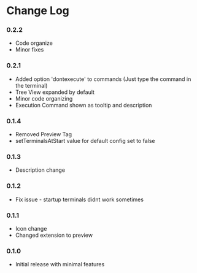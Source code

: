 # Change Log

### 0.2.2

* Code organize
* Minor fixes

### 0.2.1

* Added option 'dontexecute' to commands (Just type the command in the terminal)
* Tree View expanded by default
* Minor code organizing
* Execution Command shown as tooltip and description

### 0.1.4

* Removed Preview Tag
* setTerminalsAtStart value for default config set to false 

### 0.1.3

* Description change

### 0.1.2

* Fix issue - startup terminals didnt work sometimes

### 0.1.1

* Icon change
* Changed extension to preview

### 0.1.0

* Initial release with minimal features